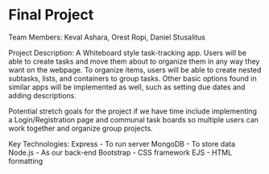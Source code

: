 # Final Project
Team Members: Keval Ashara, Orest Ropi, Daniel Stusalitus

Project Description: A Whiteboard style task-tracking app. Users will be able to create tasks and move them about to organize them in any way they want on the webpage. To organize items, users will be able to create nested subtasks, lists, and containers to group tasks. Other basic options found in similar apps will be implemented as well, such as setting due dates and adding descriptions.

Potential stretch goals for the project if we have time include implementing a Login/Registration page and communal task boards so multiple users can work together and organize group projects.

Key Technologies: 
Express - To run server
MongoDB - To store data
Node.js - As our back-end
Bootstrap - CSS framework
EJS - HTML formatting

